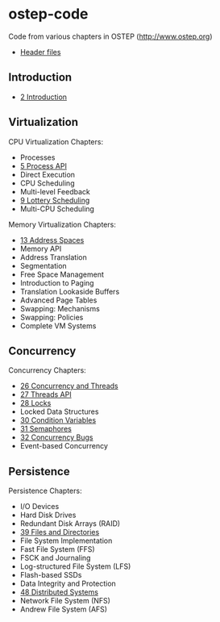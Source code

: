 # ostep-code

Code from various chapters in OSTEP (http://www.ostep.org)

* [Header files](ch00-include)


## Introduction

* [2 Introduction](ch02-intro)

## Virtualization

CPU Virtualization Chapters:
* Processes
* [5 Process API](ch05-cpu-api)
* Direct Execution
* CPU Scheduling
* Multi-level Feedback
* [9 Lottery Scheduling](ch09-cpu-sched-lottery)
* Multi-CPU Scheduling

Memory Virtualization Chapters:
* [13 Address Spaces](ch13-vm-intro)
* Memory API
* Address Translation
* Segmentation
* Free Space Management
* Introduction to Paging
* Translation Lookaside Buffers
* Advanced Page Tables
* Swapping: Mechanisms
* Swapping: Policies
* Complete VM Systems

## Concurrency

Concurrency Chapters:
* [26 Concurrency and Threads](ch26-threads-intro)
* [27 Threads API](ch27-threads-api)
* [28 Locks](ch28-threads-locks)
* Locked Data Structures
* [30 Condition Variables](ch30-threads-cv)
* [31 Semaphores](ch31-threads-sema)
* [32 Concurrency Bugs](ch32-threads-bugs)
* Event-based Concurrency

## Persistence

Persistence Chapters:
* I/O Devices
* Hard Disk Drives
* Redundant Disk Arrays (RAID)
* [39 Files and Directories](ch39-file-intro)
* File System Implementation
* Fast File System (FFS)
* FSCK and Journaling
* Log-structured File System (LFS)
* Flash-based SSDs
* Data Integrity and Protection
* [48 Distributed Systems](ch48-dist-intro)
* Network File System (NFS)
* Andrew File System (AFS)

